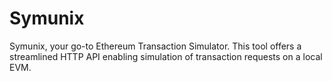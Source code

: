 # Symunix
Symunix, your go-to Ethereum Transaction Simulator. This tool offers a streamlined HTTP API enabling simulation of transaction requests on a local EVM.

